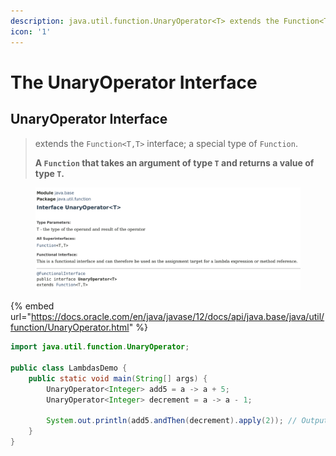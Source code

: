 ```yaml
---
description: java.util.function.UnaryOperator<T> extends the Function<T, R> interface
icon: '1'
---
```


# The UnaryOperator Interface

## UnaryOperator Interface

> extends the `Function<T,T>` interface; a special type of `Function`.
>
> **A `Function` that takes an argument of type `T` and returns a value of type `T`.**



<figure><img src="../../../.gitbook/assets/java-ad-lambdas-8-unary-operator-interface.png" alt=""><figcaption></figcaption></figure>

{% embed url="https://docs.oracle.com/en/java/javase/12/docs/api/java.base/java/util/function/UnaryOperator.html" %}

```java
import java.util.function.UnaryOperator;

public class LambdasDemo {
    public static void main(String[] args) {
        UnaryOperator<Integer> add5 = a -> a + 5;
        UnaryOperator<Integer> decrement = a -> a - 1;

        System.out.println(add5.andThen(decrement).apply(2)); // Output: 6
    }
}
```



